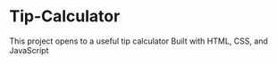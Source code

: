 # Tip-Calculator
This project opens to a useful tip calculator
Built with HTML, CSS, and JavaScript
